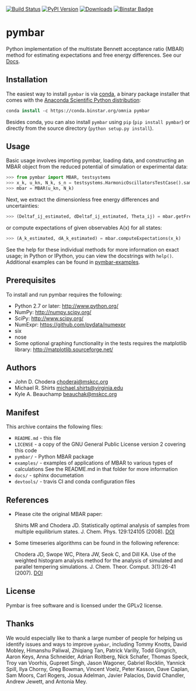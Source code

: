 [![Build Status](https://travis-ci.org/choderalab/pymbar.png)](https://travis-ci.org/choderalab/pymbar)
[![PyPI Version](https://badge.fury.io/py/pymbar.png)](https://pypi.python.org/pypi/pymbar)
[![Downloads](https://pypip.in/d/pymbar/badge.png)](https://pypi.python.org/pypi/pymbar)
[![Binstar Badge](https://binstar.org/omnia/pymbar/badges/installer/conda.svg)](https://conda.binstar.org/omnia)

pymbar
======

Python implementation of the multistate Bennett acceptance ratio (MBAR) method for estimating expectations and free energy differences.  See our [Docs](http://pymbar.readthedocs.org/en/latest/).


Installation
------------

The easiest way to install `pymbar` is via [conda](http://conda.pydata.org), a binary package installer that comes with the [Anaconda Scientific Python distribution](https://store.continuum.io/cshop/anaconda/):
```tcsh
conda install -c https://conda.binstar.org/omnia pymbar
```

Besides conda, you can also install `pymbar` using `pip` (`pip install pymbar`) or directly from the source directory (`python setup.py install`).


Usage
-----

Basic usage involves importing pymbar, loading data, and constructing an MBAR object from the reduced potential of simulation or experimental data:

```python
>>> from pymbar import MBAR, testsystems
>>> x_k, u_kn, N_k, s_n = testsystems.HarmonicOscillatorsTestCase().sample()
>>> mbar = MBAR(u_kn, N_k)
```

Next, we extract the dimensionless free energy differences and uncertainties:

```python
>>> (Deltaf_ij_estimated, dDeltaf_ij_estimated, Theta_ij) = mbar.getFreeEnergyDifferences()
```

or compute expectations of given observables A(x) for all states:

```python
>>> (A_k_estimated, dA_k_estimated) = mbar.computeExpectations(x_k)
```
See the help for these individual methods for more information on exact usage; in Python or IPython, you can view the docstrings with `help()`.  
Additional examples can be found in [pymbar-examples](http://github.com/choderalab/pymbar-examples/).


Prerequisites
-------------

To install and run pymbar requires the following:

* Python 2.7 or later: http://www.python.org/
* NumPy: http://numpy.scipy.org/
* SciPy: http://www.scipy.org/
* NumExpr: https://github.com/pydata/numexpr
* six
* nose
* Some optional graphing functionality in the tests requires the matplotlib library: http://matplotlib.sourceforge.net/


Authors
-------
* John D. Chodera <choderaj@mskcc.org>
* Michael R. Shirts <michael.shirts@virginia.edu>
* Kyle A. Beauchamp <beauchak@mskcc.org>


Manifest
--------

This archive contains the following files:

* `README.md` - this file
* `LICENSE` - a copy of the GNU General Public License version 2 covering this code
* `pymbar/` - Python MBAR package
* `examples/` - examples of applications of MBAR to various types of calculations
  See the README.md in that folder for more information
* `docs/` - sphinx documetation
* `devtools/` - travis CI and conda configuration files



References
----------

* Please cite the original MBAR paper:

  Shirts MR and Chodera JD. Statistically optimal analysis of samples from multiple equilibrium states. J. Chem. Phys. 129:124105 (2008).  [DOI](http://dx.doi.org/10.1063/1.2978177)

* Some timeseries algorithms can be found in the following reference:

  Chodera JD, Swope WC, Pitera JW, Seok C, and Dill KA. Use of the weighted histogram analysis method for the analysis of simulated and parallel tempering simulations. J. Chem. Theor. Comput. 3(1):26-41 (2007).  [DOI](http://dx.doi.org/10.1021/ct0502864)


License
-------

Pymbar is free software and is licensed under the GPLv2 license.


Thanks
------

We would especially like to thank a large number of people for helping us identify issues
and ways to improve `pymbar`, including Tommy Knotts, David Mobley, Himanshu Paliwal,
Zhiqiang Tan, Patrick Varilly, Todd Gingrich, Aaron Keys, Anna Schneider, Adrian Roitberg,
Nick Schafer, Thomas Speck, Troy van Voorhis, Gupreet Singh, Jason Wagoner, Gabriel Rocklin,
Yannick Spill, Ilya Chorny, Greg Bowman, Vincent Voelz, Peter Kasson, Dave Caplan, Sam Moors,
Carl Rogers, Josua Adelman, Javier Palacios, David Chandler, Andrew Jewett, and Antonia Mey.

